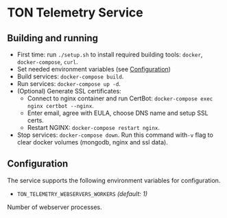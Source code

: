 # TON Telemetry Service
## Building and running

  - First time: run `./setup.sh` to install required building tools: `docker`, `docker-compose`, `curl`.
  - Set needed environment variables (see [Configuration](#Configuration))
  - Build services: `docker-compose build`.
  - Run services: `docker-compose up -d`.
  - (Optional) Generate SSL certificates: 
    - Connect to nginx container and run CertBot: `docker-compose exec nginx certbot --nginx`.
    - Enter email, agree with EULA, choose DNS name and setup SSL certs.
    - Restart NGINX: `docker-compose restart nginx`.
   - Stop services: `docker-compose down`. Run this command with`-v` flag to clear docker volumes (mongodb, nginx and ssl data).

## Configuration

The service supports the following environment variables for configuration.

- `TON_TELEMETRY_WEBSERVERS_WORKERS` *(default: 1)*

Number of webserver processes.